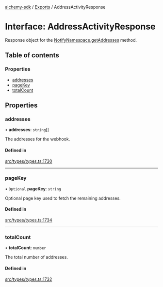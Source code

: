 [alchemy-sdk](../README.md) / [Exports](../modules.md) / AddressActivityResponse

# Interface: AddressActivityResponse

Response object for the [NotifyNamespace.getAddresses](../classes/NotifyNamespace.md#getaddresses) method.

## Table of contents

### Properties

- [addresses](AddressActivityResponse.md#addresses)
- [pageKey](AddressActivityResponse.md#pagekey)
- [totalCount](AddressActivityResponse.md#totalcount)

## Properties

### addresses

• **addresses**: `string`[]

The addresses for the webhook.

#### Defined in

[src/types/types.ts:1730](https://github.com/alchemyplatform/alchemy-sdk-js/blob/0c05b32/src/types/types.ts#L1730)

___

### pageKey

• `Optional` **pageKey**: `string`

Optional page key used to fetch the remaining addresses.

#### Defined in

[src/types/types.ts:1734](https://github.com/alchemyplatform/alchemy-sdk-js/blob/0c05b32/src/types/types.ts#L1734)

___

### totalCount

• **totalCount**: `number`

The total number of addresses.

#### Defined in

[src/types/types.ts:1732](https://github.com/alchemyplatform/alchemy-sdk-js/blob/0c05b32/src/types/types.ts#L1732)

